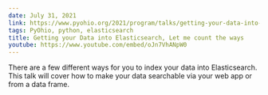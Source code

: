 ```yaml
---
date: July 31, 2021
link: https://www.pyohio.org/2021/program/talks/getting-your-data-into-elasticsearch-let-me-count-the-ways
tags: PyOhio, python, elasticsearch
title: Getting your Data into Elasticsearch, Let me count the ways
youtube: https://www.youtube.com/embed/oJn7VhANpW0
---
```


There are a few different ways for you to index your data into Elasticsearch. This talk will cover how to make your data searchable via your web app or from a data frame.